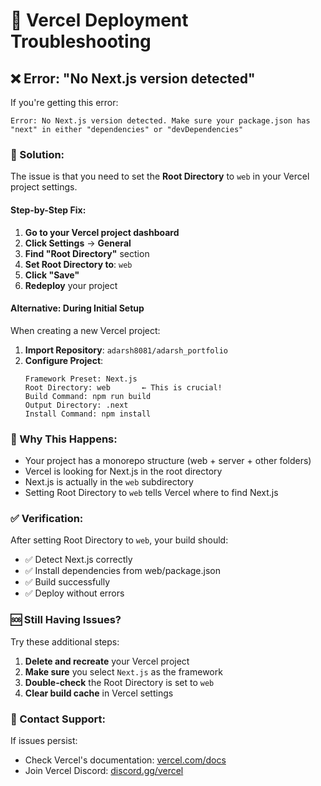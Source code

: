 # 🔧 Vercel Deployment Troubleshooting

## ❌ Error: "No Next.js version detected"

If you're getting this error:
```
Error: No Next.js version detected. Make sure your package.json has "next" in either "dependencies" or "devDependencies"
```

### 🎯 Solution:

The issue is that you need to set the **Root Directory** to `web` in your Vercel project settings.

#### Step-by-Step Fix:

1. **Go to your Vercel project dashboard**
2. **Click Settings** → **General**
3. **Find "Root Directory"** section
4. **Set Root Directory to**: `web`
5. **Click "Save"**
6. **Redeploy** your project

#### Alternative: During Initial Setup

When creating a new Vercel project:

1. **Import Repository**: `adarsh8081/adarsh_portfolio`
2. **Configure Project**:
   ```
   Framework Preset: Next.js
   Root Directory: web       ← This is crucial!
   Build Command: npm run build
   Output Directory: .next
   Install Command: npm install
   ```

### 🚨 Why This Happens:

- Your project has a monorepo structure (web + server + other folders)
- Vercel is looking for Next.js in the root directory
- Next.js is actually in the `web` subdirectory
- Setting Root Directory to `web` tells Vercel where to find Next.js

### ✅ Verification:

After setting Root Directory to `web`, your build should:
- ✅ Detect Next.js correctly
- ✅ Install dependencies from web/package.json
- ✅ Build successfully
- ✅ Deploy without errors

### 🆘 Still Having Issues?

Try these additional steps:

1. **Delete and recreate** your Vercel project
2. **Make sure** you select `Next.js` as the framework
3. **Double-check** the Root Directory is set to `web`
4. **Clear build cache** in Vercel settings

### 📱 Contact Support:

If issues persist:
- Check Vercel's documentation: [vercel.com/docs](https://vercel.com/docs)
- Join Vercel Discord: [discord.gg/vercel](https://discord.gg/vercel)
